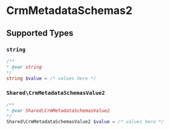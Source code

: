 # CrmMetadataSchemas2


## Supported Types

### `string`

```php
/**
* @var string
*/
string $value = /* values here */
```

### `Shared\CrmMetadataSchemasValue2`

```php
/**
* @var Shared\CrmMetadataSchemasValue2
*/
Shared\CrmMetadataSchemasValue2 $value = /* values here */
```


